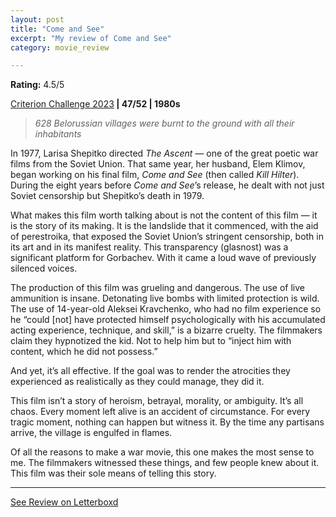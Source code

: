 ```yaml
---
layout: post
title: "Come and See"
excerpt: "My review of Come and See"
category: movie_review

---
```


**Rating:** 4.5/5

<a href="https://boxd.it/pXW6q/detail" rel="nofollow">Criterion Challenge 2023</a><b> | 47/52 | 1980s</b>

<blockquote><i>628 Belorussian villages were burnt to the ground with all their inhabitants</i></blockquote>In 1977, Larisa Shepitko directed <i>The Ascent</i> — one of the great poetic war films from the Soviet Union. That same year, her husband, Elem Klimov, began working on his final film, <i>Come and See</i> (then called <i>Kill Hilter</i>). During the eight years before <i>Come and See</i>’s release, he dealt with not just Soviet censorship but Shepitko’s death in 1979.

What makes this film worth talking about is not the content of this film — it is the story of its making. It is the landslide that it commenced, with the aid of perestroika, that exposed the Soviet Union’s stringent censorship, both in its art and in its manifest reality. This transparency (glasnost) was a significant platform for Gorbachev. With it came a loud wave of previously silenced voices.

The production of this film was grueling and dangerous. The use of live ammunition is insane. Detonating live bombs with limited protection is wild. The use of 14-year-old Aleksei Kravchenko, who had no film experience so he “could [not] have protected himself psychologically with his accumulated acting experience, technique, and skill,” is a bizarre cruelty. The filmmakers claim they hypnotized the kid. Not to help him but to “inject him with content, which he did not possess.”

And yet, it’s all effective. If the goal was to render the atrocities they experienced as realistically as they could manage, they did it.

This film isn’t a story of heroism, betrayal, morality, or ambiguity. It’s all chaos. Every moment left alive is an accident of circumstance. For every tragic moment, nothing can happen but witness it. By the time any partisans arrive, the village is engulfed in flames.

Of all the reasons to make a war movie, this one makes the most sense to me. The filmmakers witnessed these things, and few people knew about it. This film was their sole means of telling this story.

<hr>

[See Review on Letterboxd](https://boxd.it/5lMDdD)
